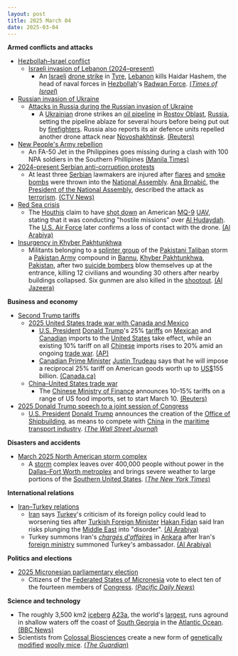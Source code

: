 ```yaml
---
layout: post
title: 2025 March 04
date: 2025-03-04
---
```



**Armed conflicts and attacks**

* [Hezbollah–Israel conflict](https://en.wikipedia.org/wiki/Hezbollah%E2%80%93Israel_conflict "Hezbollah–Israel conflict")
  + [Israeli invasion of Lebanon (2024–present)](https://en.wikipedia.org/wiki/Israeli_invasion_of_Lebanon_%282024%E2%80%93present%29 "Israeli invasion of Lebanon (2024–present)")
    - An [Israeli](https://en.wikipedia.org/wiki/Israel_Defense_Force "Israel Defense Force") [drone strike](https://en.wikipedia.org/wiki/Drone_warfare "Drone warfare") in [Tyre](https://en.wikipedia.org/wiki/Tyre%2C_Lebanon "Tyre, Lebanon"), [Lebanon](https://en.wikipedia.org/wiki/Lebanon "Lebanon") kills Haidar Hashem, the head of naval forces in [Hezbollah](https://en.wikipedia.org/wiki/Hezbollah "Hezbollah")'s [Radwan Force](https://en.wikipedia.org/wiki/Radwan_Force "Radwan Force"). [(*Times of Israel*)](https://www.timesofisrael.com/hezbollah-operative-said-killed-in-alleged-israeli-strike-in-southern-lebanon/)
* [Russian invasion of Ukraine](https://en.wikipedia.org/wiki/Russian_invasion_of_Ukraine "Russian invasion of Ukraine")
  + [Attacks in Russia during the Russian invasion of Ukraine](https://en.wikipedia.org/wiki/Attacks_in_Russia_during_the_Russian_invasion_of_Ukraine "Attacks in Russia during the Russian invasion of Ukraine")
    - A [Ukrainian](https://en.wikipedia.org/wiki/Armed_Forces_of_Ukraine "Armed Forces of Ukraine") drone strikes an [oil pipeline](https://en.wikipedia.org/wiki/Pipeline "Pipeline") in [Rostov Oblast](https://en.wikipedia.org/wiki/Rostov_Oblast "Rostov Oblast"), [Russia](https://en.wikipedia.org/wiki/Russia "Russia"), setting the pipeline ablaze for several hours before being put out by [firefighters](https://en.wikipedia.org/wiki/Firefighter "Firefighter"). Russia also reports its air defence units repelled another drone attack near [Novoshakhtinsk](https://en.wikipedia.org/wiki/Novoshakhtinsk "Novoshakhtinsk"). [(Reuters)](https://www.reuters.com/world/europe/russia-stamps-out-fires-southern-oil-pipeline-2025-03-04/)
* [New People's Army rebellion](https://en.wikipedia.org/wiki/New_People%27s_Army_rebellion "New People's Army rebellion")
  + An FA-50 Jet in the Philippines goes missing during a clash with 100 NPA soldiers in the Southern Phillipines [(Manila Times)](https://www.manilatimes.net/2025/03/04/regions/fighter-jet-missing-as-troops-rebels-clash-in-bukidnon/2066495)
* [2024–present Serbian anti-corruption protests](https://en.wikipedia.org/wiki/2024%E2%80%93present_Serbian_anti-corruption_protests "2024–present Serbian anti-corruption protests")
  + At least three [Serbian](https://en.wikipedia.org/wiki/Serbia "Serbia") lawmakers are injured after [flares](https://en.wikipedia.org/wiki/Flare "Flare") and [smoke bombs](https://en.wikipedia.org/wiki/Smoke_bomb "Smoke bomb") were thrown into the [National Assembly](https://en.wikipedia.org/wiki/National_Assembly_%28Serbia%29 "National Assembly (Serbia)"). [Ana Brnabić](https://en.wikipedia.org/wiki/Ana_Brnabi%C4%87 "Ana Brnabić"), the [President of the National Assembly](https://en.wikipedia.org/wiki/President_of_the_National_Assembly_of_Serbia "President of the National Assembly of Serbia"), described the attack as [terrorism](https://en.wikipedia.org/wiki/Terrorism "Terrorism"). [(CTV News)](https://www.ctvnews.ca/world/article/at-least-three-serbian-lawmakers-injured-as-smoke-bombs-and-flares-thrown-in-parliament/)
* [Red Sea crisis](https://en.wikipedia.org/wiki/Red_Sea_crisis "Red Sea crisis")
  + The [Houthis](https://en.wikipedia.org/wiki/Houthi_movement "Houthi movement") claim to have [shot down](https://en.wikipedia.org/wiki/List_of_aircraft_shootdowns "List of aircraft shootdowns") an American [MQ-9](https://en.wikipedia.org/wiki/General_Atomics_MQ-9_Reaper "General Atomics MQ-9 Reaper") [UAV](https://en.wikipedia.org/wiki/Unmanned_aerial_vehicle "Unmanned aerial vehicle"), stating that it was conducting "hostile missions" over [Al Hudaydah](https://en.wikipedia.org/wiki/Al_Hudaydah "Al Hudaydah"). The [U.S. Air Force](https://en.wikipedia.org/wiki/United_States_Air_Force "United States Air Force") later confirms a loss of contact with the drone. [(Al Arabiya)](https://english.alarabiya.net/News/united-states/2025/03/05/us-says-it-lost-contact-with-mq-9-near-yemen-after-houthis-claim-to-have-shot-it-down)
* [Insurgency in Khyber Pakhtunkhwa](https://en.wikipedia.org/wiki/Insurgency_in_Khyber_Pakhtunkhwa "Insurgency in Khyber Pakhtunkhwa")
  + Militants belonging to a [splinter group](https://en.wikipedia.org/wiki/Schism "Schism") of the [Pakistani Taliban](https://en.wikipedia.org/wiki/Pakistani_Taliban "Pakistani Taliban") storm a [Pakistan Army](https://en.wikipedia.org/wiki/Pakistan_Army "Pakistan Army") compound in [Bannu](https://en.wikipedia.org/wiki/Bannu "Bannu"), [Khyber Pakhtunkhwa](https://en.wikipedia.org/wiki/Khyber_Pakhtunkhwa "Khyber Pakhtunkhwa"), [Pakistan](https://en.wikipedia.org/wiki/Pakistan "Pakistan"), after two [suicide bombers](https://en.wikipedia.org/wiki/Suicide_attack "Suicide attack") blow themselves up at the entrance, killing 12 civilians and wounding 30 others after nearby buildings collapsed. Six gunmen are also killed in the [shootout](https://en.wikipedia.org/wiki/Shootout "Shootout"). [(Al Jazeera)](https://www.aljazeera.com/news/2025/3/4/double-suicide-bombing-kills-at-least-9-in-north-west-pakistan-police)

**Business and economy**

* [Second Trump tariffs](https://en.wikipedia.org/wiki/Second_Trump_tariffs "Second Trump tariffs")
  + [2025 United States trade war with Canada and Mexico](https://en.wikipedia.org/wiki/2025_United_States_trade_war_with_Canada_and_Mexico "2025 United States trade war with Canada and Mexico")
    - [U.S. President](https://en.wikipedia.org/wiki/President_of_the_United_States "President of the United States") [Donald Trump](https://en.wikipedia.org/wiki/Donald_Trump "Donald Trump")'s 25% [tariffs](https://en.wikipedia.org/wiki/Tariff "Tariff") on [Mexican](https://en.wikipedia.org/wiki/Mexico "Mexico") and [Canadian](https://en.wikipedia.org/wiki/Canada "Canada") imports to the [United States](https://en.wikipedia.org/wiki/United_States "United States") take effect, while an existing 10% tariff on all [Chinese](https://en.wikipedia.org/wiki/China "China") imports rises to 20% amid an ongoing [trade war](https://en.wikipedia.org/wiki/China%E2%80%93United_States_trade_war "China–United States trade war"). [(AP)](https://apnews.com/article/trump-tariffs-mexico-canada-b19e004dddb579c373b247037e04424b)
    - [Canadian Prime Minister](https://en.wikipedia.org/wiki/Prime_Minister_of_Canada "Prime Minister of Canada") [Justin Trudeau](https://en.wikipedia.org/wiki/Justin_Trudeau "Justin Trudeau") says that he will impose a reciprocal 25% tariff on American goods worth up to [US$](https://en.wikipedia.org/wiki/United_States_dollar "United States dollar")155 billion. [(Canada.ca)](https://www.pm.gc.ca/en/news/statements/2025/03/03/statement-prime-minister-trudeau-on-unjustified-us-tariffs-against-canada)
  + [China–United States trade war](https://en.wikipedia.org/wiki/China%E2%80%93United_States_trade_war "China–United States trade war")
    - The [Chinese Ministry of Finance](https://en.wikipedia.org/wiki/Ministry_of_Finance_%28China%29 "Ministry of Finance (China)") announces 10–15% tariffs on a range of US food imports, set to start March 10. [(Reuters)](https://www.reuters.com/world/trade-wars-erupt-trump-hits-canada-mexico-china-with-steep-tariffs-2025-03-04/)
* [2025 Donald Trump speech to a joint session of Congress](https://en.wikipedia.org/wiki/2025_Donald_Trump_speech_to_a_joint_session_of_Congress "2025 Donald Trump speech to a joint session of Congress")
  + [U.S. President](https://en.wikipedia.org/wiki/President_of_the_United_States "President of the United States") [Donald Trump](https://en.wikipedia.org/wiki/Donald_Trump "Donald Trump") announces the creation of the [Office of Shipbuilding](https://en.wikipedia.org/wiki/United_States_Office_of_Shipbuilding "United States Office of Shipbuilding"), as means to compete with [China](https://en.wikipedia.org/wiki/China "China") in the [maritime transport industry](https://en.wikipedia.org/wiki/Maritime_transport "Maritime transport"). [(*The Wall Street Journal*)](https://www.wsj.com/livecoverage/trump-speech-congress-joint-session/card/trump-unveils-shipmaking-office-iekrCveUYTQHRHmzT4UD)

**Disasters and accidents**

* [March 2025 North American storm complex](https://en.wikipedia.org/wiki/March_2025_North_American_storm_complex "March 2025 North American storm complex")
  + A [storm](https://en.wikipedia.org/wiki/Storm "Storm") complex leaves over 400,000 people without power in the [Dallas–Fort Worth metroplex](https://en.wikipedia.org/wiki/Dallas%E2%80%93Fort_Worth_metroplex "Dallas–Fort Worth metroplex") and brings severe weather to large portions of the [Southern United States](https://en.wikipedia.org/wiki/Southern_United_States "Southern United States"). [(*The New York Times*)](https://www.nytimes.com/2025/03/04/weather/storm-tornado-power-outages.html)

**International relations**

* [Iran–Turkey relations](https://en.wikipedia.org/wiki/Iran%E2%80%93Turkey_relations "Iran–Turkey relations")
  + [Iran](https://en.wikipedia.org/wiki/Iran "Iran") says [Turkey](https://en.wikipedia.org/wiki/Turkey "Turkey")'s criticism of its foreign policy could lead to worsening ties after [Turkish Foreign Minister](https://en.wikipedia.org/wiki/Ministry_of_Foreign_Affairs_%28Turkey%29 "Ministry of Foreign Affairs (Turkey)") [Hakan Fidan](https://en.wikipedia.org/wiki/Hakan_Fidan "Hakan Fidan") said Iran risks plunging the [Middle East](https://en.wikipedia.org/wiki/Middle_East "Middle East") into "disorder". [(Al Arabiya)](https://english.alarabiya.net/News/middle-east/2025/03/04/iran-slams-turkey-over-criticism-of-foreign-policy)
  + Turkey summons Iran's *[chargés d'affaires](https://en.wikipedia.org/wiki/Charg%C3%A9_d%27affaires "Chargé d'affaires")* in [Ankara](https://en.wikipedia.org/wiki/Ankara "Ankara") after Iran's [foreign ministry](https://en.wikipedia.org/wiki/Ministry_of_Foreign_Affairs_%28Iran%29 "Ministry of Foreign Affairs (Iran)") summoned Turkey's ambassador. [(Al Arabiya)](https://english.alarabiya.net/News/middle-east/2025/03/04/turkey-summons-iran-s-charges-d-affaires-over-tehran-s-public-criticism-of-ankara)

**Politics and elections**

* [2025 Micronesian parliamentary election](https://en.wikipedia.org/wiki/2025_Micronesian_parliamentary_election "2025 Micronesian parliamentary election")
  + Citizens of the [Federated States of Micronesia](https://en.wikipedia.org/wiki/Federated_States_of_Micronesia "Federated States of Micronesia") vote to elect ten of the fourteen members of [Congress](https://en.wikipedia.org/wiki/Congress_of_the_Federated_States_of_Micronesia "Congress of the Federated States of Micronesia"). [(*Pacific Daily News*)](https://www.guampdn.com/multimedia/fsm-citizens-on-guam-cast-votes-for-their-2025-congressional-election/collection_37f02be8-f8ac-11ef-97ac-339893dbff0f.html)

**Science and technology**

* The roughly 3,500 km2 [iceberg](https://en.wikipedia.org/wiki/Iceberg "Iceberg") [A23a](https://en.wikipedia.org/wiki/A23a "A23a"), the world's [largest](https://en.wikipedia.org/wiki/List_of_recorded_icebergs_by_area "List of recorded icebergs by area"), runs aground in shallow waters off the coast of [South Georgia](https://en.wikipedia.org/wiki/South_Georgia "South Georgia") in the [Atlantic Ocean](https://en.wikipedia.org/wiki/Atlantic_Ocean "Atlantic Ocean"). [(BBC News)](https://www.bbc.co.uk/news/articles/c20d1xp6046o)
* Scientists from [Colossal Biosciences](https://en.wikipedia.org/wiki/Colossal_Biosciences "Colossal Biosciences") create a new form of [genetically modified](https://en.wikipedia.org/wiki/Genetically_modified_animal "Genetically modified animal") [woolly mice](https://en.wikipedia.org/wiki/Woolly_mouse "Woolly mouse"). [(*The Guardian*)](https://www.theguardian.com/science/2025/mar/04/genetically-modified-woolly-mice-mammoth)
